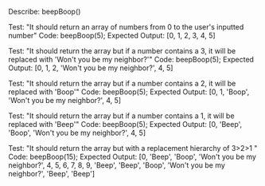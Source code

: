 Describe: beepBoop()

Test: "It should return an array of numbers from 0 to the user's inputted number"
Code: beepBoop(5);
Expected Output: [0, 1, 2, 3, 4, 5]

Test: "It should return the array but if a number contains a 3, it will be replaced with 'Won't you be my neighbor?'"
Code: beepBoop(5);
Expected Output: [0, 1, 2, 'Won't you be my neighbor?', 4, 5]

Test: "It should return the array but if a number contains a 2, it will be replaced with 'Boop'"
Code: beepBoop(5);
Expected Output: [0, 1, 'Boop', 'Won't you be my neighbor?', 4, 5]

Test: "It should return the array but if a number contains a 1, it will be replaced with 'Beep'"
Code: beepBoop(5);
Expected Output: [0, 'Beep', 'Boop', 'Won't you be my neighbor?', 4, 5]

Test: "It should return the array but with a replacement hierarchy of 3>2>1 "
Code: beepBoop(15);
Expected Output: [0, 'Beep', 'Boop', 'Won't you be my neighbor?', 4, 5, 6, 7, 8, 9, 'Beep', 'Beep', 'Boop', 'Won't you be my neighbor?', 'Beep', 'Beep']